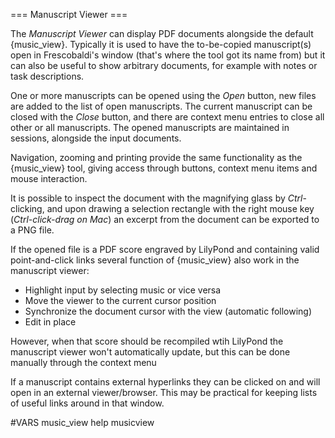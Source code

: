 === Manuscript Viewer ===

The *Manuscript Viewer* can display PDF documents alongside the default
{music_view}. Typically it is used to have the to-be-copied manuscript(s) open
in Frescobaldi's window (that's where the tool got its name from) but it can
also be useful to show arbitrary documents, for example with notes or task
descriptions.  

One or more manuscripts can be opened using the *Open* button, new files are
added to the list of open manuscripts. The current manuscript can be closed
with the *Close* button, and there are context menu entries to close all other
or all manuscripts.  The opened manuscripts are maintained in sessions, alongside
the input documents.

Navigation, zooming and printing provide the same functionality as the {music_view}
tool, giving access through buttons, context menu items and mouse interaction.

It is possible to inspect the document with the magnifying glass by *Ctrl*-clicking,
and upon drawing a selection rectangle with the right mouse key (*Ctrl-click-drag
on Mac*) an excerpt from the document can be exported to a PNG file.

If the opened file is a PDF score engraved by LilyPond and containing valid
point-and-click links several function of {music_view} also work in the
manuscript viewer:

* Highlight input by selecting music or vice versa
* Move the viewer to the current cursor position
* Synchronize the document cursor with the view (automatic following)
* Edit in place

However, when that score should be recompiled wtih LilyPond the manuscript viewer
won't automatically update, but this can be done manually through the context
menu

If a manuscript contains external hyperlinks they can be clicked on and will
open in an external viewer/browser. This may be practical for keeping lists of
useful links around in that window.


#VARS
music_view help musicview
